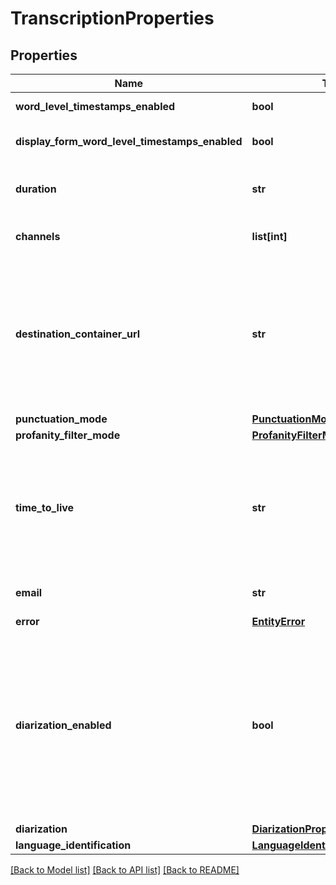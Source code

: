 # TranscriptionProperties

## Properties
Name | Type | Description | Notes
------------ | ------------- | ------------- | -------------
**word_level_timestamps_enabled** | **bool** | A value indicating whether word level timestamps are requested. The default value is  &#x60;false&#x60;. | [optional] 
**display_form_word_level_timestamps_enabled** | **bool** | A value indicating whether word level timestamps for the display form are requested. The default value is &#x60;false&#x60;. | [optional] 
**duration** | **str** | The duration of the transcription. The duration is encoded as ISO 8601 duration  (\&quot;PnYnMnDTnHnMnS\&quot;, see https://en.wikipedia.org/wiki/ISO_8601#Durations). | [optional] 
**channels** | **list[int]** | A collection of the requested channel numbers.  In the default case, the channels 0 and 1 are considered. | [optional] 
**destination_container_url** | **str** | The requested destination container.  ### Remarks ###  When a destination container is used in combination with a &#x60;timeToLive&#x60;, the metadata of a  transcription will be deleted normally, but the data stored in the destination container, including  transcription results, will remain untouched, because no delete permissions are required for this  container.&lt;br /&gt;  To support automatic cleanup, either configure blob lifetimes on the container, or use \&quot;Bring your own Storage (BYOS)\&quot;  instead of &#x60;destinationContainerUrl&#x60;, where blobs can be cleaned up. | [optional] 
**punctuation_mode** | [**PunctuationMode**](PunctuationMode.md) |  | [optional] 
**profanity_filter_mode** | [**ProfanityFilterMode**](ProfanityFilterMode.md) |  | [optional] 
**time_to_live** | **str** | How long the transcription will be kept in the system after it has completed. Once the  transcription reaches the time to live after completion (successful or failed) it will be automatically  deleted. Not setting this value or setting it to 0 will disable automatic deletion. The longest supported  duration is 31 days.  The duration is encoded as ISO 8601 duration (\&quot;PnYnMnDTnHnMnS\&quot;, see https://en.wikipedia.org/wiki/ISO_8601#Durations). | [optional] 
**email** | **str** | The email address to send email notifications to in case the operation completes.  The value will be removed after successfully sending the email. | [optional] 
**error** | [**EntityError**](EntityError.md) |  | [optional] 
**diarization_enabled** | **bool** | A value indicating whether diarization (speaker identification) is requested. The default value  is &#x60;false&#x60;.  If this field is set to true and the improved diarization system is configured by specifying  &#x60;DiarizationProperties&#x60;, the improved diarization system will provide diarization for a configurable  range of speakers.  If this field is set to true and the improved diarization system is not enabled (not specifying  &#x60;DiarizationProperties&#x60;), the basic diarization system will distinguish between up to two speakers.  No extra charges are applied for the basic diarization.                The basic diarization system is deprecated and will be removed in the next major version of the API.  This &#x60;diarizationEnabled&#x60; setting will also be removed. | [optional] 
**diarization** | [**DiarizationProperties**](DiarizationProperties.md) |  | [optional] 
**language_identification** | [**LanguageIdentificationProperties**](LanguageIdentificationProperties.md) |  | [optional] 

[[Back to Model list]](../README.md#documentation-for-models) [[Back to API list]](../README.md#documentation-for-api-endpoints) [[Back to README]](../README.md)


